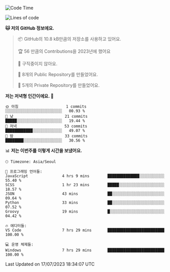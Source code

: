   <!--START_SECTION:waka-->
![Code Time](http://img.shields.io/badge/Code%20Time-141%20hrs%207%20mins-blue)

![Lines of code](https://img.shields.io/badge/%EC%A0%80%EB%8A%94%20%EC%97%AC%ED%83%9C%EA%B9%8C%EC%A7%80%20-59.4%20thousand%20%EC%A4%84%EC%9D%98%20%EC%BD%94%EB%93%9C%EB%A5%BC%20%EC%9E%91%EC%84%B1%ED%96%88%EC%96%B4%EC%9A%94.-blue)

**🐱 저의 GitHub 정보에요.** 

> 📦 GitHub의 10.8 kB만큼의 저장소를 사용하고 있어요. 
 > 
> 🏆 56 만큼의 Contributions을 2023년에 했어요
 > 
> 🚫 구직중이지 않아요.
 > 
> 📜 8개의 Public Repository를 만들었어요. 
 > 
> 🔑 5개의 Private Repository를 만들었어요. 
 > 
**저는 저녁형 인간이에요. 🦉** 

```text
🌞 아침                     1 commits           ░░░░░░░░░░░░░░░░░░░░░░░░░   00.93 % 
🌆 낮　                     21 commits          █████░░░░░░░░░░░░░░░░░░░░   19.44 % 
🌃 저녁                     53 commits          ████████████░░░░░░░░░░░░░   49.07 % 
🌙 밤　                     33 commits          ████████░░░░░░░░░░░░░░░░░   30.56 % 
```


📊 **저는 이번주를 이렇게 시간을 보냈어요.** 

```text
🕑︎ Timezone: Asia/Seoul

💬 프로그래밍 언어들: 
JavaScript               4 hrs 9 mins        ██████████████░░░░░░░░░░░   55.40 % 
SCSS                     1 hr 23 mins        █████░░░░░░░░░░░░░░░░░░░░   18.57 % 
JSON                     43 mins             ██░░░░░░░░░░░░░░░░░░░░░░░   09.64 % 
Python                   33 mins             ██░░░░░░░░░░░░░░░░░░░░░░░   07.52 % 
Groovy                   19 mins             █░░░░░░░░░░░░░░░░░░░░░░░░   04.42 % 

🔥 에디터들: 
VS Code                  7 hrs 29 mins       █████████████████████████   100.00 % 

💻 운영 체제들: 
Windows                  7 hrs 29 mins       █████████████████████████   100.00 % 
```


 Last Updated on 17/07/2023 18:34:07 UTC
<!--END_SECTION:waka-->
